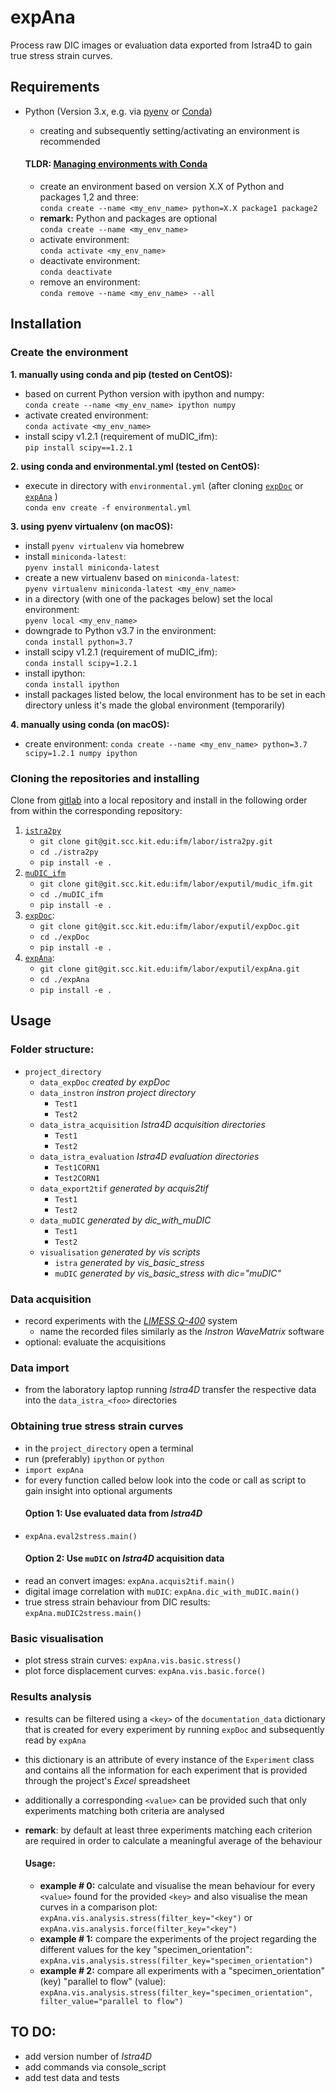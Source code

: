 # expAna

Process raw DIC images or evaluation data exported from Istra4D to gain true stress strain curves.

## Requirements

-   Python (Version 3.x, e.g. via [pyenv](https://github.com/pyenv/pyenv) or [Conda](https://docs.conda.io/en/latest/))

    -   creating and subsequently setting/activating an environment is recommended

    #### **TLDR**: [Managing environments with Conda](https://docs.conda.io/projects/conda/en/latest/user-guide/tasks/manage-environments.html)

    -   create an environment based on version X.X of Python and packages 1,2 and three:\
        `conda create --name <my_env_name> python=X.X package1 package2`
    -   **remark:** Python and packages are optional\
        `conda create --name <my_env_name>`
    -   activate environment:\
        `conda activate <my_env_name>`
    -   deactivate environment:\
        `conda deactivate`
    -   remove an environment:\
        `conda remove --name <my_env_name> --all`

## Installation

### Create the environment

**1. manually using conda and pip (tested on CentOS):** 

-   based on current Python version with ipython and numpy:\
    `conda create --name <my_env_name> ipython numpy`
-   activate created environment:\
    `conda activate <my_env_name>`
-   install scipy v1.2.1 (requirement of muDIC_ifm):\
    `pip install scipy==1.2.1`

**2. using conda and environmental.yml (tested on CentOS):**

-   execute in directory with `environmental.yml` (after cloning [`expDoc`](https://git.scc.kit.edu/ifm/labor/exputil/expDoc) or [`expAna`](https://git.scc.kit.edu/ifm/labor/exputil/expAna) )\
    `conda env create -f environmental.yml`

**3. using pyenv virtualenv (on macOS):**

-   install `pyenv virtualenv` via homebrew
-   install `miniconda-latest`:\
    `pyenv install miniconda-latest`
-   create a new virtualenv based on `miniconda-latest`:\
    `pyenv virtualenv miniconda-latest <my_env_name>`
-   in a directory (with one of the packages below) set the local environment:\
    `pyenv local <my_env_name>`
-   downgrade to Python v3.7 in the environment:\
    `conda install python=3.7`
-   install scipy v1.2.1 (requirement of muDIC_ifm):\
    `conda install scipy=1.2.1`
-   install ipython:\
    `conda install ipython`
-   install packages listed below, the local environment has to be set in each directory unless it's made the global environment (temporarily)

**4. manually using conda (on macOS):**

-   create environment:
    `conda create --name <my_env_name> python=3.7 scipy=1.2.1 numpy ipython`

### Cloning the repositories and installing

Clone from [gitlab](https://git.scc.kit.edu/) into a local repository and install in the following order from within the corresponding repository:

1.  [`istra2py`](https://git.scc.kit.edu/ifm/labor/istra2py)
    -   `git clone git@git.scc.kit.edu:ifm/labor/istra2py.git`
    -   `cd ./istra2py`
    -   `pip install -e .`
2.  [`muDIC_ifm`](https://git.scc.kit.edu/ifm/labor/exputil/mudic_ifm)
    -   `git clone git@git.scc.kit.edu:ifm/labor/exputil/mudic_ifm.git`
    -   `cd ./muDIC_ifm`
    -   `pip install -e .`
3.  [`expDoc`](https://git.scc.kit.edu/ifm/labor/exputil/expDoc):
    -   `git clone git@git.scc.kit.edu:ifm/labor/exputil/expDoc.git`
    -   `cd ./expDoc`
    -   `pip install -e .`
4.  [`expAna`](https://git.scc.kit.edu/ifm/labor/exputil/expAna):
    -   `git clone git@git.scc.kit.edu:ifm/labor/exputil/expAna.git`
    -   `cd ./expAna`
    -   `pip install -e .`

## Usage

### Folder structure:

-   `project_directory`
    -   `data_expDoc` _created by expDoc_
    -   `data_instron` _instron project directory_
        -   `Test1`
        -   `Test2`
    -   `data_istra_acquisition` _Istra4D acquisition directories_
        -   `Test1`
        -   `Test2`
    -   `data_istra_evaluation` _Istra4D evaluation directories_
        -   `Test1CORN1`
        -   `Test2CORN1`
    -   `data_export2tif` _generated by acquis2tif_
        -   `Test1`
        -   `Test2`
    -   `data_muDIC` _generated by dic_with_muDIC_
        -   `Test1`
        -   `Test2`
    -   `visualisation` _generated by vis scripts_
        -   `istra` _generated by vis_basic_stress_
        -   `muDIC` _generated by vis_basic_stress with dic="muDIC"_

### Data acquisition

-   record experiments with the [_LIMESS Q-400_](https://git.scc.kit.edu/ifm/labor/pruefmaschinen/-/tree/master/DIC_Limess) system
    -   name the recorded files similarly as the _Instron WaveMatrix_ software
-   optional: evaluate the acquisitions 

### Data import

-   from the laboratory laptop running _Istra4D_ transfer the respective data into the `data_istra_<foo>` directories

### Obtaining true stress strain curves

-   in the `project_directory` open a terminal
-   run (preferably) `ipython` or `python`
-   `import expAna`
-   for every function called below look into the code or call as script to gain insight into optional arguments
    #### Option 1: Use evaluated data from _Istra4D_
-   `expAna.eval2stress.main()`
    #### Option 2: Use `muDIC` on _Istra4D_ acquisition data
-   read an convert images: `expAna.acquis2tif.main()`
-   digital image correlation with `muDIC`: `expAna.dic_with_muDIC.main()`
-   true stress strain behaviour from DIC results: `expAna.muDIC2stress.main()`

### Basic visualisation

-   plot stress strain curves: `expAna.vis.basic.stress()`
-   plot force displacement curves: `expAna.vis.basic.force()`

### Results analysis

-   results can be filtered using a `<key>` of the `documentation_data` dictionary that is created for every experiment by running `expDoc` and subsequently read by `expAna`
-   this dictionary is an attribute of every instance of the `Experiment` class and contains all the information for each experiment that is provided through the project's _Excel_ spreadsheet
-   additionally a corresponding `<value>` can be provided such that only experiments matching both criteria are analysed
-   **remark**: by default at least three experiments matching each criterion are required in order to calculate a meaningful average of the behaviour

    #### Usage:

    -   **example # 0:** calculate and visualise the mean behaviour for every `<value>` found for the provided `<key>` and also visualise the mean curves in a comparison plot: `expAna.vis.analysis.stress(filter_key="<key")` or `expAna.vis.analysis.force(filter_key="<key")`
    -   **example # 1:** compare the experiments of the project regarding the different values for the key "specimen_orientation": `expAna.vis.analysis.stress(filter_key="specimen_orientation")`
    -   **example # 2:** compare all experiments with a "specimen_orientation" (key) "parallel to flow" (value): `expAna.vis.analysis.stress(filter_key="specimen_orientation", filter_value="parallel to flow")`

## TO DO:

-   add version number of _Istra4D_
-   add commands via console_script
-   add test data and tests
